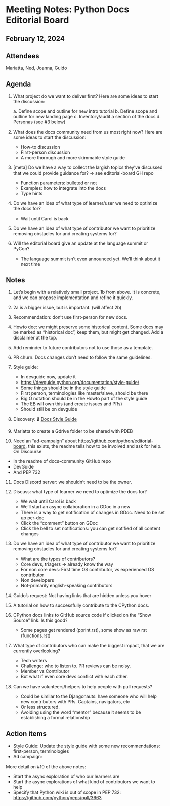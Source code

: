 # Meeting Notes: Python Docs Editorial Board

## February 12, 2024

## Attendees

Mariatta, Ned, Joanna, Guido


## Agenda

1. What project do we want to deliver first? Here are some ideas to start the discussion:

   a. Define scope and outline for new intro tutorial
   b. Define scope and outline for new landing page
   c. Inventory/audit a section of the docs
   d. Personas (see #3 below)


2. What does the docs community need from us most right now? Here are some ideas to start the discussion:

   - How-to discussion
   - First-person discussion 
   - A more thorough and more skimmable style guide

3. [meta] Do we have a way to collect the largish topics they’ve discussed that we could provide guidance for? -> see editorial-board GH repo

   - Function parameters: bulleted or not
   - Examples: how to integrate into the docs
   - Type hints 

4. Do we have an idea of what type of learner/user we need to optimize the docs for?

   - Wait until Carol is back 

5. Do we have an idea of what type of contributor we want to prioritize removing obstacles for and creating systems for?

6. Will the editorial board give an update at the language summit or PyCon?

   - The language summit isn’t even announced yet. We’ll think about it next time

## Notes

1. Let’s begin with a relatively small project. 1b from above. It is concrete, and we can propose implementation and refine it quickly.

2. 2a is a bigger issue, but is important. (will affect 2b)

3. Recommendation: don’t use first-person for new docs.

4. Howto doc: we might preserve some historical content. Some docs may be marked as “historical doc”, keep them, but might get changed. Add a disclaimer at the top.

5. Add reminder to future contributors not to use those as a template.

6. PR churn. Docs changes don’t need to follow the same guidelines.

7. Style guide:
   - In devguide now, update it
   - https://devguide.python.org/documentation/style-guide/
   - Some things should be in the style guide
   - First person, terminologies like master/slave, should be there
   - Big O notation should be in the Howto part of the style guide
   - The EB will own this (and create issues and PRs)
   - Should still be on devguide

8. Discovery: 🔒 [Docs Style Guide](https://docs.google.com/document/d/1rSkUIGFuI5zDMYturyJCo9agYPQ-d53Z3MntSV0rB3E/edit#heading=h.hflx14peuyef)

9. Mariatta to create a Gdrive folder to be shared with PDEB
   
10. Need an “ad-campaign” about https://github.com/python/editorial-board, this exists, the readme tells how to be involved and ask for help.
   On Discourse
   - In the readme of docs-community GitHub repo
   - DevGuide
   - And PEP 732 

11. Docs Discord server: we shouldn’t need to be the owner.
   
12. Discuss: what type of learner we need to optimize the docs for?
    - We wait until Carol is back
    - We’ll start an async collaboration in a GDoc in a new 
    - There is a way to get notification of changes in GDoc. Need to be set up per-doc
    - Click the “comment” button on GDoc
    - Click the bell to set notifications: you can get notified of all content changes

13. Do we have an idea of what type of contributor we want to prioritize removing obstacles for and creating systems for?
    - What are the types of contributors?
    - Core devs, triagers -> already know the way
    - For non core devs: First time OS contributor, vs experienced OS contributor
    - Non developers
    - Not-primarily english-speaking contributors

14. Guido’s request: Not having links that are hidden unless you hover

15. A tutorial on how to successfully contribute to the CPython docs.

16. CPython docs links to GitHub source code if clicked on the “Show Source” link. Is this good?
    - Some pages get rendered (pprint.rst), some show as raw rst (functions.rst)

17. What type of contributors who can make the biggest impact, that we are currently overlooking?
    - Tech writers
    - Challenge: who to listen to. PR reviews can be noisy. 
    - Member vs Contributor 
    - But what if even core devs conflict with each other. 

18. Can we have volunteers/helpers to help people with pull requests?
    - Could be similar to the Djangonauts: have someone who will help new contributors with PRs. Captains, navigators, etc
    - Or less structured.
    - Avoiding using the word “mentor” because it seems to be establishing a formal relationship


## Action items

* Style Guide:
  Update the style guide with some new recommendations: first-person, terminologies
* Ad campaign:

More detail on #10 of the above notes:
* Start the async exploration of who our learners are 
* Start the async explorations of what kind of contributors we want to help
* Specify that Python wiki is out of scope in PEP 732: https://github.com/python/peps/pull/3663	

